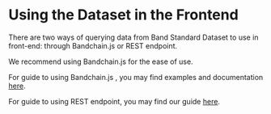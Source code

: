 <!--
order: 6
-->

# Using the Dataset in the Frontend

There are two ways of querying data from Band Standard Dataset to use in front-end: through Bandchain.js or REST endpoint.

We recommend using Bandchain.js for the ease of use.

For guide to using Bandchain.js , you may find examples and documentation [here](/client-library/bandchain.js/getting-started.html).

For guide to using REST endpoint, you may find our guide [here](/technical-specifications/band-cli-rest-endpoints.html).

